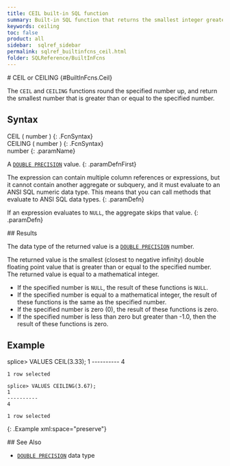 ```yaml
---
title: CEIL built-in SQL function
summary: Built-in SQL function that returns the smallest integer greater than or equal to a specified numeric value
keywords: ceiling
toc: false
product: all
sidebar:  sqlref_sidebar
permalink: sqlref_builtinfcns_ceil.html
folder: SQLReference/BuiltInFcns
---
```

<section>
<div class="TopicContent" data-swiftype-index="true" markdown="1">
# CEIL or CEILING   {#BuiltInFcns.Ceil}

The `CEIL` and `CEILING` functions round the specified number up, and
return the smallest number that is greater than or equal to the
specified number.

## Syntax

<div class="fcnWrapperWide" markdown="1">
    CEIL ( number )
{: .FcnSyntax}

</div>
<div class="fcnWrapperWide" markdown="1">
    CEILING ( number )
{: .FcnSyntax}

</div>
<div class="paramList" markdown="1">
number
{: .paramName}

A [`DOUBLE PRECISION`](sqlref_datatypes_doubleprecision.html) value.
{: .paramDefnFirst}

The expression can contain multiple column references or expressions,
but it cannot contain another aggregate or subquery, and it must
evaluate to an ANSI SQL numeric data type. This means that you can call
methods that evaluate to ANSI SQL data types.
{: .paramDefn}

If an expression evaluates to `NULL`, the aggregate skips that value.
{: .paramDefn}

</div>
## Results

The data type of the returned value is a [`DOUBLE
PRECISION`](sqlref_datatypes_doubleprecision.html) number.

The returned value is the smallest (closest to negative infinity) double
floating point value that is greater than or equal to the specified
number. The returned value is equal to a mathematical integer.

* If the specified number is `NULL`, the result of these functions is
  `NULL`.
* If the specified number is equal to a mathematical integer, the result
  of these functions is the same as the specified number.
* If the specified number is zero (0), the result of these functions is
  zero.
* If the specified number is less than zero but greater than -1.0, then
  the result of these functions is zero.

## Example

<div class="preWrapper" markdown="1">
    splice> VALUES CEIL(3.33);
    1
    ----------
    4
    
    1 row selected
    
    splice> VALUES CEILING(3.67);
    1
    ----------
    4
    
    1 row selected
{: .Example xml:space="preserve"}

</div>
## See Also

* [`DOUBLE PRECISION`](sqlref_datatypes_doubleprecision.html) data type

</div>
</section>

